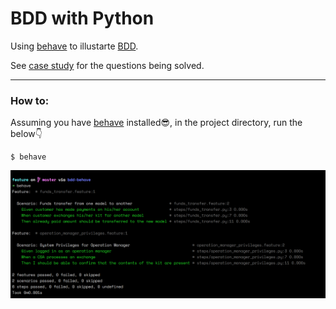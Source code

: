 # BDD with Python

Using [behave](https://behave.readthedocs.io/en/latest/) to illustarte [BDD](https://www.wikiwand.com/en/Behavior-driven_development).

See [case study](case-study/problem.md) for the questions being solved.

* * *

### How to:
Assuming you have [behave](https://pypi.org/project/behave/) installed:sunglasses:, in the project directory, run the below:point_down: 
```
$ behave 
```

![behave test result](screenshot/result.png)
